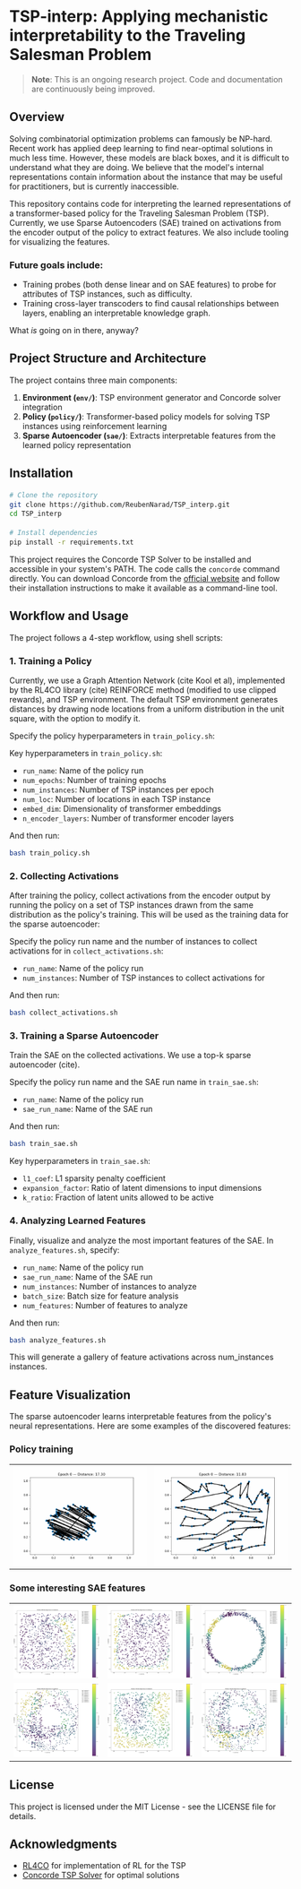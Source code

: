 # TSP-interp: Applying mechanistic interpretability to the Traveling Salesman Problem

> **Note**: This is an ongoing research project. Code and documentation are continuously being improved.

## Overview

Solving combinatorial optimization problems can famously be NP-hard. Recent work has applied deep learning to find near-optimal solutions in much less time. However, these models are black boxes, and it is difficult to understand what they are doing. We believe that the model's internal representations contain information about the instance that may be useful for practitioners, but is currently inaccessible.

This repository contains code for interpreting the learned representations of a transformer-based policy for the Traveling Salesman Problem (TSP). Currently, we use Sparse Autoencoders (SAE) trained on activations from the encoder output of the policy to extract features. We also include tooling for visualizing the features.

### Future goals include:
- Training probes (both dense linear and on SAE features) to probe for attributes of TSP instances, such as difficulty.
- Training cross-layer transcoders to find causal relationships between layers, enabling an interpretable knowledge graph.

What *is* going on in there, anyway?

## Project Structure and Architecture

The project contains three main components:

1. **Environment (`env/`)**: TSP environment generator and Concorde solver integration
2. **Policy (`policy/`)**: Transformer-based policy models for solving TSP instances using reinforcement learning
3. **Sparse Autoencoder (`sae/`)**: Extracts interpretable features from the learned policy representation

## Installation

```bash
# Clone the repository
git clone https://github.com/ReubenNarad/TSP_interp.git
cd TSP_interp

# Install dependencies
pip install -r requirements.txt
```

This project requires the Concorde TSP Solver to be installed and accessible in your system's PATH. The code calls the `concorde` command directly. You can download Concorde from the [official website](https://www.math.uwaterloo.ca/tsp/concorde/downloads/downloads.htm) and follow their installation instructions to make it available as a command-line tool.

## Workflow and Usage

The project follows a 4-step workflow, using shell scripts:

### 1. Training a Policy
Currently, we use a Graph Attention Network (cite Kool et al), implemented by the RL4CO library (cite) REINFORCE method (modified to use clipped rewards), and TSP environment. The default TSP environment generates distances by drawing node locations from a uniform distribution in the unit square, with the option to modify it.

Specify the policy hyperparameters in `train_policy.sh`:

Key hyperparameters in `train_policy.sh`:
- `run_name`: Name of the policy run
- `num_epochs`: Number of training epochs
- `num_instances`: Number of TSP instances per epoch
- `num_loc`: Number of locations in each TSP instance
- `embed_dim`: Dimensionality of transformer embeddings
- `n_encoder_layers`: Number of transformer encoder layers

And then run:
```bash
bash train_policy.sh
```

### 2. Collecting Activations

After training the policy, collect activations from the encoder output by running the policy on a set of TSP instances drawn from the same distribution as the policy's training. This will be used as the training data for the sparse autoencoder:

Specify the policy run name and the number of instances to collect activations for in `collect_activations.sh`:

- `run_name`: Name of the policy run
- `num_instances`: Number of TSP instances to collect activations for

And then run:
```bash
bash collect_activations.sh
```

### 3. Training a Sparse Autoencoder

Train the SAE on the collected activations. We use a top-k sparse autoencoder (cite).

Specify the policy run name and the SAE run name in `train_sae.sh`:

- `run_name`: Name of the policy run
- `sae_run_name`: Name of the SAE run

And then run:
```bash
bash train_sae.sh
```

Key hyperparameters in `train_sae.sh`:
- `l1_coef`: L1 sparsity penalty coefficient
- `expansion_factor`: Ratio of latent dimensions to input dimensions
- `k_ratio`: Fraction of latent units allowed to be active

### 4. Analyzing Learned Features

Finally, visualize and analyze the most important features of the SAE. In `analyze_features.sh`, specify:

- `run_name`: Name of the policy run
- `sae_run_name`: Name of the SAE run
- `num_instances`: Number of instances to analyze
- `batch_size`: Batch size for feature analysis
- `num_features`: Number of features to analyze

And then run:
```bash
bash analyze_features.sh
```

This will generate a gallery of feature activations across num_instances instances.

## Feature Visualization

The sparse autoencoder learns interpretable features from the policy's neural representations. Here are some examples of the discovered features:

### Policy training

<table>
  <tr>
    <td><img src="readme_images/small_circle.gif" alt="Small Circle Animation" width="100%"></td>
    <td><img src="readme_images/uniform.gif" alt="Uniform Distribution Animation" width="100%"></td>
  </tr>
</table>

### Some interesting SAE features

<table>
  <tr>
    <td><img src="readme_images/feature_329_overlay.png" alt="Feature 329 Overlay" width="100%"></td>
    <td><img src="readme_images/feature_447_overlay.png" alt="Feature 447 Overlay" width="100%"></td>
    <td><img src="readme_images/feature_485_overlay.png" alt="Feature 485 Overlay" width="100%"></td>
  </tr>
  <tr>
    <td><img src="readme_images/feature_659_overlay.png" alt="Feature 659 Overlay" width="100%"></td>
    <td><img src="readme_images/feature_770_overlay.png" alt="Feature 770 Overlay" width="100%"></td>
    <td><img src="readme_images/feature_776_overlay.png" alt="Feature 776 Overlay" width="100%"></td>
  </tr>
</table>

## License

This project is licensed under the MIT License - see the LICENSE file for details.

## Acknowledgments
- [RL4CO](https://rl4.co/) for implementation of RL for the TSP
- [Concorde TSP Solver](http://www.math.uwaterloo.ca/tsp/concorde.html) for optimal solutions
``` 